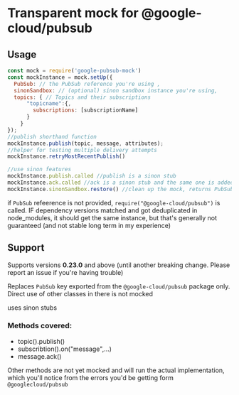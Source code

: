 # Transparent mock for @google-cloud/pubsub

## Usage

```js
const mock = require('google-pubsub-mock')
const mockInstance = mock.setUp({
  PubSub: // the PubSub reference you're using ,
  sinonSandbox: // (optional) sinon sandbox instance you're using,
  topics: { // Topics and their subscriptions
      "topicname":{,
        subscriptions: [subscriptionName]
      }
    }
});
//publish shorthand function
mockInstance.publish(topic, message, attributes);
//helper for testing multiple delivery attempts
mockInstance.retryMostRecentPublish()

//use sinon features
mockInstance.publish.called //publish is a sinon stub
mockInstance.ack.called //ack is a sinon stub and the same one is added to all messages
mockInstance.sinonSandbox.restore() //clean up the mock, returns PubSub to its previous state.
```

if `PubSub` refeerence is not provided, `require("@google-cloud/pubsub")` is called. IF dependency versions matched and got deduplicated in node_modules, it should get the same instance, but that's generally not guaranteed (and not stable long term in my experience) 


## Support

Supports versions **0.23.0** and above (until another breaking change. Please report an issue if you're having trouble)

Replaces `PubSub` key exported from the `@google-cloud/pubsub` package only. Direct use of other classes in there is not mocked

uses sinon stubs

### Methods covered:
- topic().publish()
- subscribtion().on("message",...)
- message.ack()

Other methods are not yet mocked and will run the actual implementation, which you'll notice from the errors you'd be getting form `@googlecloud/pubsub`